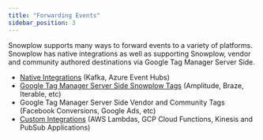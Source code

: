 ```yaml
---
title: "Forwarding Events"
sidebar_position: 3
---
```


Snowplow supports many ways to forward events to a variety of platforms. Snowplow has native integrations as well as supporting Snowplow, vendor and community authored destinations via Google Tag Manager Server Side.

- [Native Integrations](/docs/destinations/forwarding-events/native-integrations/index.md) (Kafka, Azure Event Hubs)
- [Google Tag Manager Server Side Snowplow Tags](/docs/destinations/forwarding-events/google-tag-manager-server-side/index.md) (Amplitude, Braze, Iterable, etc)
- Google Tag Manager Server Side Vendor and Community Tags (Facebook Conversions, Google Ads, etc)
- [Custom Integrations](/docs/destinations/forwarding-events/custom-integrations/index.md) (AWS Lambdas, GCP Cloud Functions, Kinesis and PubSub Applications)
